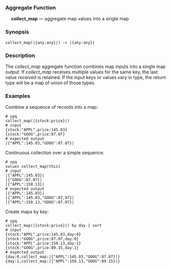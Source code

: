 ### Aggregate Function

&emsp; **collect_map** &mdash; aggregate map values into a single map

### Synopsis
```
collect_map(|{any:any}|) -> |{any:any}|
```

### Description

The _collect_map_ aggregate function combines map inputs into a single map output.
If _collect_map_ receives multiple values for the same key, the last value received is
retained. If the input keys or values vary in type, the return type will be a map
of union of those types.

### Examples

Combine a sequence of records into a map:
```mdtest-spq
# spq
collect_map(|{stock:price}|)
# input
{stock:"APPL",price:145.03}
{stock:"GOOG",price:87.07}
# expected output
|{"APPL":145.03,"GOOG":87.07}|
```

Continuous collection over a simple sequence:
```mdtest-spq
# spq
values collect_map(this)
# input
|{"APPL":145.03}|
|{"GOOG":87.07}|
|{"APPL":150.13}|
# expected output
|{"APPL":145.03}|
|{"APPL":145.03,"GOOG":87.07}|
|{"APPL":150.13,"GOOG":87.07}|
```

Create maps by key:
```mdtest-spq {data-layout="stacked"}
# spq
collect_map(|{stock:price}|) by day | sort
# input
{stock:"APPL",price:145.03,day:0}
{stock:"GOOG",price:87.07,day:0}
{stock:"APPL",price:150.13,day:1}
{stock:"GOOG",price:89.15,day:1}
# expected output
{day:0,collect_map:|{"APPL":145.03,"GOOG":87.07}|}
{day:1,collect_map:|{"APPL":150.13,"GOOG":89.15}|}
```
